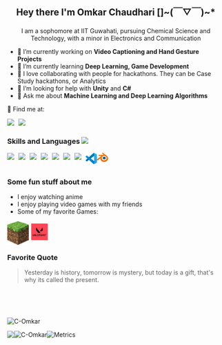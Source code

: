 <h2>
<p align = "center">
Hey there I'm Omkar Chaudhari []~(￣▽￣)~*
</p>
</h2>
<p align = "center">
I am a sophomore at IIT Guwahati, pursuing Chemical Science and Technology, with a minor in Electronics and Communication
</p>

- 🔭 I’m currently working on **Video Captioning and Hand Gesture Projects**
- 🌱 I’m currently learning **Deep Learning, Game Development**
- 👯 I love collaborating with people for hackathons. They can be Case Study hackathons, or Analytics
- 🤔 I’m looking for help with **Unity** and **C#**
- 💬 Ask me about **Machine Learning and Deep Learning Algorithms**

📮 Find me at:
<p align = 'left'> 
<a href = 'https://www.linkedin.com/in/omkar-chaudhari-327441203/'> <img width = '26px' align= 'centre' src="https://raw.githubusercontent.com/rahulbanerjee26/githubAboutMeGenerator/main/icons/linked-in-alt.svg"/></a> 
<a href = 'https://www.instagram.com/omkar_chaudhari_1/'> <img width = '26px' align= 'left' src="https://raw.githubusercontent.com/rahulbanerjee26/githubAboutMeGenerator/main/icons/instagram.svg"/></a> 
</p>

<h3 align='left'> Skills and Languages <img src = "https://media2.giphy.com/media/QssGEmpkyEOhBCb7e1/giphy.gif?cid=ecf05e47a0n3gi1bfqntqmob8g9aid1oyj2wr3ds3mg700bl&rid=giphy.gif" width = 25px> </h3>

<img width ='26px' align='left' src ='https://raw.githubusercontent.com/rahulbanerjee26/githubAboutMeGenerator/main/icons/github.svg' />

<img width ='26px' align='left' src ='https://raw.githubusercontent.com/rahulbanerjee26/githubAboutMeGenerator/main/icons/java.svg'/>

<img width ='26px' align='left' src ='https://raw.githubusercontent.com/rahulbanerjee26/githubAboutMeGenerator/main/icons/python.svg'/>

<img width ='26px' align='left' src ='https://raw.githubusercontent.com/rahulbanerjee26/githubAboutMeGenerator/main/icons/git.svg'/>

<img width ='26px' align='left' src ='https://raw.githubusercontent.com/rahulbanerjee26/githubAboutMeGenerator/main/icons/c.svg' />

<img width ='26px' align='left' src ='https://raw.githubusercontent.com/rahulbanerjee26/githubAboutMeGenerator/main/icons/csharp.svg'/>

<img width ='26px' align='left' src ='https://raw.githubusercontent.com/rahulbanerjee26/githubAboutMeGenerator/main/icons/unity.svg'/>

<img align="left" alt="Visual Studio Code" width="26px" src="https://raw.githubusercontent.com/github/explore/80688e429a7d4ef2fca1e82350fe8e3517d3494d/topics/visual-studio-code/visual-studio-code.png"/>
<img align="left" alt="Blender" width="26px" src="https://raw.githubusercontent.com/C-Omkar/C-Omkar/main/blender-seeklogo.com.svg"/>  

<br>
<br>
<h3 align = 'left'> Some fun stuff about me </h3>

- I enjoy watching anime
- I enjoy playing video games with my friends
- Some of my favorite Games:

<img width ='50px' align='left' src ='https://raw.githubusercontent.com/C-Omkar/C-Omkar/main/minecraft-seeklogo.com.svg'/>
<img width ='50px' align='left' src ='https://raw.githubusercontent.com/C-Omkar/C-Omkar/main/valorant-seeklogo.com.svg'/>
<br>
<br>
<br>
<h3 align = 'left'> Favorite Quote </h3>

> Yesterday is history, tomorrow is mystery, but today is a gift, that's why its called the present. 


<br>
<br>
<br>
<p align="left"> <img src="https://komarev.com/ghpvc/?username=C-Omkar&label=Profile%20views&color=0e75b6&style=flat" alt="C-Omkar" /> </p>

<img align="left" src="https://github-readme-stats.vercel.app/api?username=C-Omkar&count_private=true&show_icons=true&theme=dark" />

<p><img align="left" src="https://github-readme-stats.vercel.app/api/top-langs?username=C-Omkar&show_icons=true&theme=dark" alt="C-Omkar" /></p>

![Metrics](https://metrics.lecoq.io/C-Omkar?template=classic&config.timezone=Asia%2FCalcutta)
